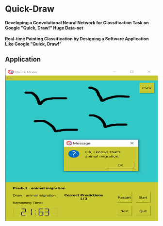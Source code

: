 # Quick-Draw
#### Developing a Convolutional Neural Network for Classification Task on Google "Quick, Draw!" Huge Data-set
#### Real-time Painting Classification by Designing a Software Application Like Google "Quick, Draw!"
## Application
![alt text](https://github.com/arshafiee/Quick-Draw/blob/master/result.png)
